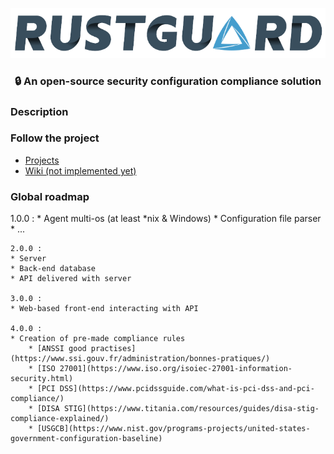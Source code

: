<p align="center">
    <img src="assets/rustguard-transparent.png" alt="Rustguard Logo" />
</p>
<h3 align="center">🔒 An open-source security configuration compliance solution</h3>

<h3 align="left">Description</h3>
<p align="left">
    
</p>

<h3 align="left">Follow the project</h3>
<p align="left">
    <ul>
        <li><a href="https://github.com/orgs/Rustguard/projects?query=is%3Aopen" target="blank">Projects</a></li>
        <li><a href="#" target="blank">Wiki (not implemented yet)</a></li>
    </ul>
</p>

<h3 align="left">Global roadmap</h3>
<p align="left">
    1.0.0 :
    * Agent multi-os (at least *nix & Windows)
    * Configuration file parser
    * ...

    2.0.0 :
    * Server 
    * Back-end database
    * API delivered with server

    3.0.0 :
    * Web-based front-end interacting with API

    4.0.0 :
    * Creation of pre-made compliance rules
        * [ANSSI good practises](https://www.ssi.gouv.fr/administration/bonnes-pratiques/)
        * [ISO 27001](https://www.iso.org/isoiec-27001-information-security.html)
        * [PCI DSS](https://www.pcidssguide.com/what-is-pci-dss-and-pci-compliance/)
        * [DISA STIG](https://www.titania.com/resources/guides/disa-stig-compliance-explained/)
        * [USGCB](https://www.nist.gov/programs-projects/united-states-government-configuration-baseline)
</p>